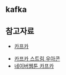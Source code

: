 ## kafka

## 참고자료
* [카프카](https://kafka.apache.org/documentation/#design_pull)
- [카프카 스트림 우아콘](https://www.youtube.com/watch?v=YACC1t_oSlA)
- [네이버웹툰 카프카](https://deview.kr/data/deview/session/attach/9_%E1%84%92%E1%85%A1%E1%84%85%E1%85%AE%20n%E1%84%8B%E1%85%A5%E1%86%A8%E1%84%80%E1%85%A2%20%E1%84%8B%E1%85%B0%E1%86%B8%E1%84%90%E1%85%AE%E1%86%AB%20%E1%84%85%E1%85%A9%E1%84%80%E1%85%B3%E1%84%85%E1%85%B3%E1%86%AF%20%E1%84%8E%E1%85%A5%E1%84%85%E1%85%B5%E1%84%92%E1%85%A1%E1%84%82%E1%85%B3%E1%86%AB%20Realtime%20Application%20%E1%84%86%E1%85%A1%E1%86%AB%E1%84%83%E1%85%B3%E1%86%AF%E1%84%80%E1%85%B5.pdf)